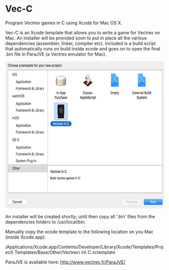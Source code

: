 # Vec-C 
Program Vectrex games in C using Xcode for Mac OS X.

Vec-C is an Xcode template that allows you to write a game for Vectrex on Mac. An installer will be provided soon to put in place all the various dependencies (assembler, linker, compiler etc). Included is a build script that automatically runs on build inside xcode and goes on to open the final .bin file in ParaJVE (a Vectrex emulator for Mac).

<img src="./resources/xcode.png" alt="xcode template" width="653" height="466">

An installer will be created shortly; until then copy all '.bin' files from the dependencies folders to /usr/local/bin.

Manually copy the xcode template to the following location on you Mac (inside Xcode.app):

/Applications/Xcode.app/Contents/Developer/Library/Xcode/Templates/Project\ Templates/Base/Other/Vectrex\ In\ C.xctemplate

ParaJVE is available here: http://www.vectrex.fr/ParaJVE/

